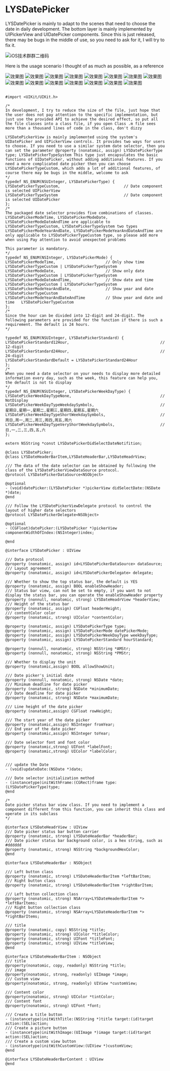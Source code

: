 # LYSDatePicker

LYSDatePicker is mainly to adapt to the scenes that need to choose the date in daily development. The bottom layer is mainly implemented by UIPickerView and UIDatePicker components. Since this is just released, there may be bugs in the middle of use, so you need to ask for it, I will try to fix it.

![iOS技术群群二维码](https://github.com/LIYANGSHUAI/LYSDatePicker/blob/master/resource/iOS技术群群二维码.JPG)

Here is the usage scenario I thought of as much as possible, as a reference

![效果图](https://github.com/LIYANGSHUAI/LYSDatePicker/blob/master/resource/目录.png)
![效果图](https://github.com/LIYANGSHUAI/LYSDatePicker/blob/master/resource/系统(时间).png)
![效果图](https://github.com/LIYANGSHUAI/LYSDatePicker/blob/master/resource/系统(日期).png)
![效果图](https://github.com/LIYANGSHUAI/LYSDatePicker/blob/master/resource/系统(日期和时间).png)
![效果图](https://github.com/LIYANGSHUAI/LYSDatePicker/blob/master/resource/自定义(时间).png)
![效果图](https://github.com/LIYANGSHUAI/LYSDatePicker/blob/master/resource/自定义(时间12小时).png)
![效果图](https://github.com/LIYANGSHUAI/LYSDatePicker/blob/master/resource/自定义(日期).png)
![效果图](https://github.com/LIYANGSHUAI/LYSDatePicker/blob/master/resource/自定义(日期和星期).png)
![效果图](https://github.com/LIYANGSHUAI/LYSDatePicker/blob/master/resource/自定义(日期和时间).png)
![效果图](https://github.com/LIYANGSHUAI/LYSDatePicker/blob/master/resource/自定义(日期和时间和星期).png)
![效果图](https://github.com/LIYANGSHUAI/LYSDatePicker/blob/master/resource/自定义(年和日期).png)
![效果图](https://github.com/LIYANGSHUAI/LYSDatePicker/blob/master/resource/自定义(年和日期和时间).png)
![效果图](https://github.com/LIYANGSHUAI/LYSDatePicker/blob/master/resource/自定义(年和日期和时间和星期).png)
![效果图](https://github.com/LIYANGSHUAI/LYSDatePicker/blob/master/resource/自定义(年和日期和星期).png)
![效果图](https://github.com/LIYANGSHUAI/LYSDatePicker/blob/master/resource/自定义(年和日期和时间和星期12小时).png)


```objc

#import <UIKit/UIKit.h>

/*
In development, I try to reduce the size of the file, just hope that the user does not pay attention to the specific implementation, but just use the provided API to achieve the desired effect, so put all the file classes into a class file, if you open Class .m file sees more than a thousand lines of code in the class, don't dizzy

LYSDatePickerView is mainly implemented using the system's UIDatePicker and UIPickerView controls. It provides two ways for users to choose. If you need to use a similar system date selector, then you can set the parameter @property (nonatomic, assign) LYSDatePickerType type; LYSDatePickerTypeSystem This type just encapsulates the basic functions of UIDatePicker, without adding additional features. If you need a more complicated date picker then you can choose LYSDatePickerTypeCustom, which adds a lot of additional features, of course there may be bugs in the middle, welcome to ask
*/
typedef NS_ENUM(NSUInteger, LYSDatePickerType) {
LYSDatePickerTypeCustom,                            // Date component is selected UIPickerView
LYSDatePickerTypeSystem                             // Date component is selected UIDatePicker
};
/*
The packaged date selector provides five combinations of classes. LYSDatePickerModeTime, LYSDatePickerModeDate, LYSDatePickerModeDateAndTime are applicable to LYSDatePickerTypeCustom, LYSDatePickerTypeSystem two types LYSDatePickerModeYearAndDate, LYSDatePickerModeYearAndDateAndTime are only applicable to LYSDatePickerTypeCustom type, so please add more when using Pay attention to avoid unexpected problems

This parameter is mandatory.
*/
typedef NS_ENUM(NSInteger, LYSDatePickerMode) {
LYSDatePickerModeTime,                      // Only show time                LYSDatePickerTypeCustom | LYSDatePickerTypeSystem
LYSDatePickerModeDate,                      // Show only date                LYSDatePickerTypeCustom | LYSDatePickerTypeSystem
LYSDatePickerModeDateAndTime,               // Show date and time            LYSDatePickerTypeCustom | LYSDatePickerTypeSystem
LYSDatePickerModeYearAndDate,               // Show year and date            LYSDatePickerTypeCustom
LYSDatePickerModeYearAndDateAndTime         // Show year and date and time   LYSDatePickerTypeCustom
};
/*
Since the hour can be divided into 12-digit and 24-digit. The following parameters are provided for the function if there is such a requirement. The default is 24 hours.
*/

typedef NS_ENUM(NSUInteger, LYSDatePickerStandard) {
LYSDatePickerStandard12Hour,                                        // 12-digit
LYSDatePickerStandard24Hour,                                        // 24-digit
LYSDatePickerStandardDefault = LYSDatePickerStandard24Hour
};
/*
When you need a date selector on your needs to display more detailed information every day, such as the week, this feature can help you, the default is not to display
*/
typedef NS_ENUM(NSUInteger, LYSDatePickerWeekDayType) {
LYSDatePickerWeekDayTypeNone,                                       // NotDisplay
LYSDatePickerWeekDayTypeWeekdaySymbols,                             // 星期日,星期一,星期二,星期三,星期四,星期五,星期六
LYSDatePickerWeekDayTypeShortWeekdaySymbols,                        // 周日,周一,周二,周三,周四,周五,周六
LYSDatePickerWeekDayTypeVeryShortWeekdaySymbols,                    // 日,一,二,三,四,五,六
};

extern NSString *const LYSDatePickerDidSelectDateNotifition;

@class LYSDatePicker;
@class LYSDateHeaderBarItem,LYSDateHeaderBar,LYSDateHeadrView;

/// The data of the date selector can be obtained by following the class of the LYSDatePickerViewDataSource protocol.
@protocol LYSDatePickerDataSource<NSObject>

@optional
- (void)datePicker:(LYSDatePicker *)pickerView didSelectDate:(NSDate *)date;
@end

/// Follow the LYSDatePickerViewDelegate protocol to control the layout of higher date selectors
@protocol LYSDatePickerDelegate<NSObject>

@optional
- (CGFloat)datePicker:(LYSDatePicker *)pickerView componentWidthOfIndex:(NSInteger)index;

@end

@interface LYSDatePicker : UIView

/// Data protocol
@property (nonatomic, assign) id<LYSDatePickerDataSource> dataSource;
/// Layout agreement
@property (nonatomic, assign) id<LYSDatePickerDelegate> delegate;

/// Whether to show the top status bar, the default is YES
@property (nonatomic, assign) BOOL enableShowHeader;
/// Status bar view, can not be set to empty, if you want to not display the status bar, you can operate the enableShowHeader property
@property (nonnull, nonatomic, strong) LYSDateHeadrView *headerView;
/// Height of the status bar
@property (nonatomic, assign) CGFloat headerHeight;
/// contentColor color
@property (nonatomic, strong) UIColor *contentColor;

@property (nonatomic, assign) LYSDatePickerType type;
@property (nonatomic, assign) LYSDatePickerMode datePickerMode;
@property (nonatomic, assign) LYSDatePickerWeekDayType weekDayType;
@property (nonatomic, assign) LYSDatePickerStandard hourStandard;

@property (nonnull, nonatomic, strong) NSString *AMStr;
@property (nonnull, nonatomic, strong) NSString *PMStr;

/// Whether to display the unit
@property (nonatomic,assign) BOOL allowShowUnit;

/// Date picker's initial date
@property (nonnull, nonatomic, strong) NSDate *date;
/// Minimum deadline for date picker
@property (nonatomic, strong) NSDate *minimumDate;
/// Date deadline for date picker
@property (nonatomic, strong) NSDate *maximumDate;

/// Line height of the date picker
@property (nonatomic,assign) CGFloat rowHeight;

/// The start year of the date picker
@property (nonatomic,assign) NSInteger fromYear;
/// End year of the date picker
@property (nonatomic,assign) NSInteger toYear;

/// Date selector font and font color
@property (nonatomic,strong) UIFont *labelFont;
@property (nonatomic,strong) UIColor *labelColor;


/// update the Date
- (void)updateDate:(NSDate *)date;

/// Date selector initialization method
- (instancetype)initWithFrame:(CGRect)frame type:(LYSDatePickerType)type;
@end

/*
Date picker status bar view class. If you need to implement a component different from this function, you can inherit this class and operate in its subclass
*/

@interface LYSDateHeadrView : UIView
/// Date picker status bar button carrier
@property (nonatomic, strong) LYSDateHeaderBar *headerBar;
/// Date picker status bar background color, is a hex string, such as #dddddd
@property (nonatomic, strong) NSString *backgroundHexColor;
@end

@interface LYSDateHeaderBar : NSObject

/// Left button class
@property (nonatomic, strong) LYSDateHeaderBarItem *leftBarItem;
/// Right button class
@property (nonatomic, strong) LYSDateHeaderBarItem *rightBarItem;

/// Left button collection class
@property (nonatomic, strong) NSArray<LYSDateHeaderBarItem *> *leftBarItems;
/// Right button collection class
@property (nonatomic, strong) NSArray<LYSDateHeaderBarItem *> *rightBarItems;

/// title
@property (nonatomic, copy) NSString *title;
@property (nonatomic, strong) UIColor *titleColor;
@property (nonatomic, strong) UIFont *titleFont;
@property (nonatomic, strong) UIView *titleView;
@end

@interface LYSDateHeaderBarItem : NSObject
/// title
@property(nonatomic, copy, readonly) NSString *title;
/// image
@property(nonatomic, strong, readonly) UIImage *image;
/// Custom view
@property(nonatomic, strong, readonly) UIView *customView;

/// Content color
@property(nonatomic, strong) UIColor *tintColor;
/// Content font
@property(nonatomic, strong) UIFont *font;

/// Create a title button
- (instancetype)initWithTitle:(NSString *)title target:(id)target action:(SEL)action;
/// Create a picture button
- (instancetype)initWithImage:(UIImage *)image target:(id)target action:(SEL)action;
/// Create a custom view button
- (instancetype)initWithCustomView:(UIView *)customView;
@end

@interface LYSDateHeaderBarContent : UIView
@end
```
